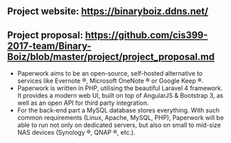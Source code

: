 ## Project website: https://binaryboiz.ddns.net/
## Project proposal: https://github.com/cis399-2017-team/Binary-Boiz/blob/master/project/project_proposal.md

* Paperwork aims to be an open-source, self-hosted alternative to services like Evernote ®, Microsoft OneNote ® or Google Keep ®.
* Paperwork is written in PHP, utilising the beautiful Laravel 4 framework. It provides a modern web UI, built on top of AngularJS & Bootstrap 3, as well as an open API for third party integration.
* For the back-end part a MySQL database stores everything. With such common requirements (Linux, Apache, MySQL, PHP), Paperwork will be able to run not only on dedicated servers, but also on small to mid-size NAS devices (Synology ®, QNAP ®, etc.).
